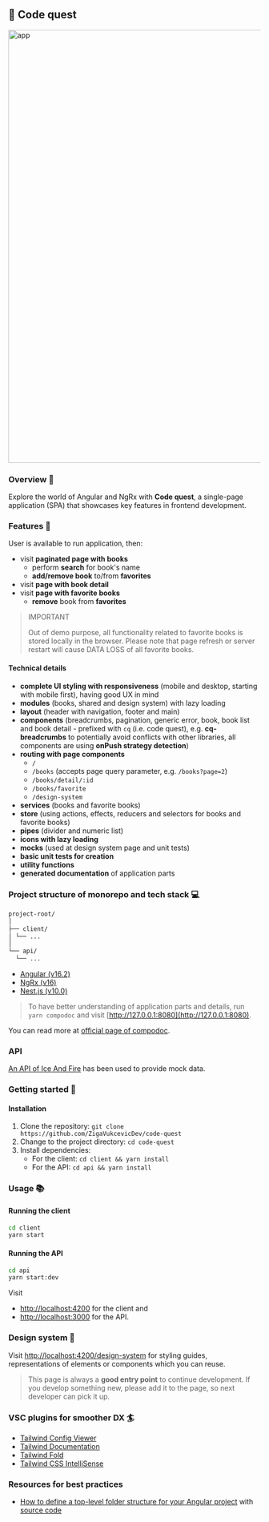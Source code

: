 ## 🚀 Code quest

<!--
TODO: add screenshot of landing page and compodoc
-->
<img width="865" alt="app" src="https://github.com/ZigaVukcevicDev/code-quest/assets/10107183/03d38f6c-3465-46e8-881d-a3cd00ba9da8">

### Overview 🔖

Explore the world of Angular and NgRx with **Code quest**, a single-page application (SPA) that showcases key features in frontend development.

### Features 🎁

User is available to run application, then:

- visit **paginated page with books**
  - perform **search** for book's name
  - **add/remove book** to/from **favorites**
- visit **page with book detail**
- visit **page with favorite books**
  - **remove** book from **favorites**

> IMPORTANT
>
> Out of demo purpose, all functionality related to favorite books is stored locally in the browser.
> Please note that page refresh or server restart will cause DATA LOSS of all favorite books.

#### Technical details

- **complete UI styling with responsiveness** (mobile and desktop, starting with mobile first), having good UX in mind
- **modules** (books, shared and design system) with lazy loading
- **layout** (header with navigation, footer and main)
- **components** (breadcrumbs, pagination, generic error, book, book list and book detail - prefixed with `cq` (i.e. code quest), e.g. **cq-breadcrumbs** to potentially avoid conflicts with other libraries, all components are using **onPush strategy detection**)
- **routing with page components**
  - `/`
  - `/books` (accepts page query parameter, e.g. `/books?page=2`)
  - `/books/detail/:id`
  - `/books/favorite`
  - `/design-system`
- **services** (books and favorite books)
- **store** (using actions, effects, reducers and selectors for books and favorite books)
- **pipes** (divider and numeric list)
- **icons with lazy loading**
- **mocks** (used at design system page and unit tests)
- **basic unit tests for creation**
- **utility functions**
- **generated documentation** of application parts

### Project structure of monorepo and tech stack 💻

```bash
project-root/
│
├── client/
│ └── ...
│
└── api/
  └── ...
```

- [Angular (v16.2)](https://angular.dev/)
- [NgRx (v16)](https://ngrx.io/)
- [Nest.js (v10.0)](https://nestjs.com/)

> To have better understanding of application parts and details, run `yarn compodoc` and visit [http://127.0.0.1:8080](http://127.0.0.1:8080).

You can read more at [official page of compodoc](https://compodoc.app/).

### API

[An API of Ice And Fire](https://anapioficeandfire.com/) has been used to provide mock data.

### Getting started 💪

#### Installation

1. Clone the repository: `git clone https://github.com/ZigaVukcevicDev/code-quest`
2. Change to the project directory: `cd code-quest`
3. Install dependencies:
   - For the client: `cd client && yarn install`
   - For the API: `cd api && yarn install`

### Usage 📚

#### Running the client

```bash
cd client
yarn start
```

#### Running the API

```bash
cd api
yarn start:dev
```

Visit

- [http://localhost:4200](http://localhost:4200) for the client and
- [http://localhost:3000](http://localhost:3000) for the API.

### Design system 🎨

Visit [http://localhost:4200/design-system](http://localhost:4200/design-system) for styling guides, representations of elements or components which you can reuse.

> This page is always a **good entry point** to continue development. If you develop something new, please add it to the page, so next developer can pick it up.

### VSC plugins for smoother DX 🏄

- [Tailwind Config Viewer](https://marketplace.visualstudio.com/items?itemName=KalimahApps.tailwind-config-viewer)
- [Tailwind Documentation](https://marketplace.visualstudio.com/items?itemName=alfredbirk.tailwind-documentation)
- [Tailwind Fold](https://marketplace.visualstudio.com/items?itemName=stivo.tailwind-fold)
- [Tailwind CSS IntelliSense](https://marketplace.visualstudio.com/items?itemName=bradlc.vscode-tailwindcss)

### Resources for best practices

- [How to define a top-level folder structure for your Angular project](https://medium.com/@VenuThomas/how-to-define-a-top-level-folder-structure-for-your-angular-project-de6d151783e5) with [source code](https://github.com/venuthomas/AngularFileStructure)
